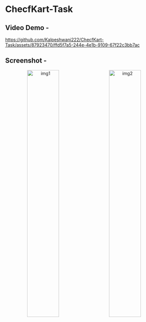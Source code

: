 # ChecfKart-Task

## Video Demo -



https://github.com/Kalpeshwani222/ChecfKart-Task/assets/87923470/ffd5f7a5-244e-4e1b-9109-67f22c3bb7ac



## Screenshot - 
<p align="center">
  <img alt="img1" src="https://github.com/Kalpeshwani222/ChecfKart-Task/assets/87923470/e66f211d-01cd-4b25-87ff-f1c2426439ab" width="45%">
&nbsp; &nbsp; &nbsp; &nbsp;
  <img alt="img2" src="https://github.com/Kalpeshwani222/ChecfKart-Task/assets/87923470/11272944-37cb-4301-92ce-85cee63fbca5" width="45%">
</p>



